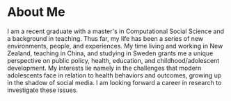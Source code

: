 
<h1>About Me</h1>

<p>
  I am a recent graduate with a master's in Computational Social Science and a background in teaching. Thus far, my life has been a series of new environments, people, and experiences. My time living and working in New Zealand, teaching in China, and studying in Sweden grants me a unique perspective on public policy, health, education, and childhood/adolescent development. My interests lie namely in the challenges that modern adolescents face in relation to health behaviors and outcomes, growing up in the shadow of social media. I am looking forward a career in research to investigate these issues.
</p>
